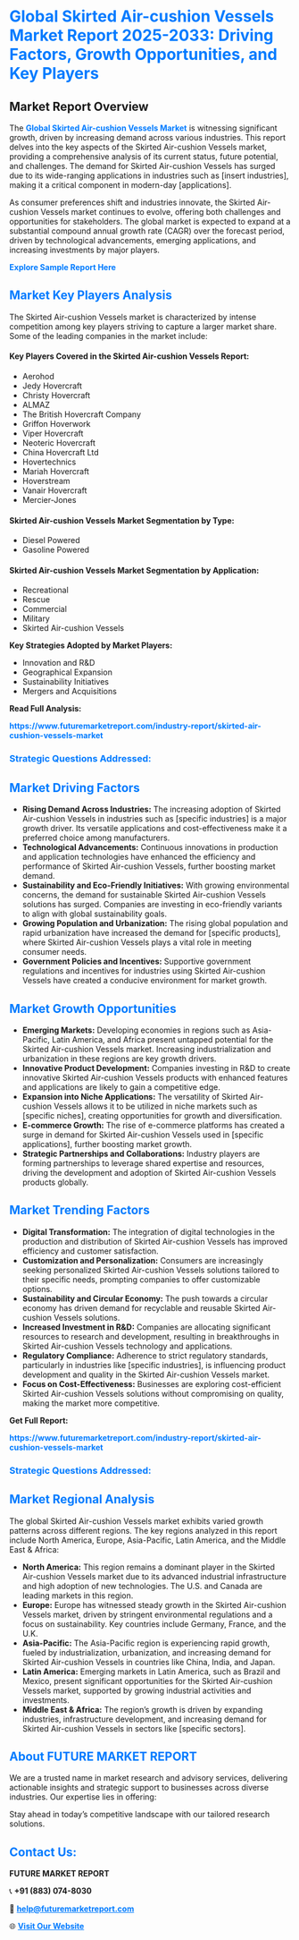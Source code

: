<h1 style="color: #007BFF;">Global Skirted Air-cushion Vessels Market Report 2025-2033: Driving Factors, Growth Opportunities, and Key Players</h1>

<section id="overview">
<h2>Market Report Overview</h2>
<p>The <a href="https://www.futuremarketreport.com/industry-report/skirted-air-cushion-vessels-market" style="color: #007BFF; text-decoration: none;"><strong>Global Skirted Air-cushion Vessels Market</strong></a> is witnessing significant growth, driven by increasing demand across various industries. This report delves into the key aspects of the Skirted Air-cushion Vessels market, providing a comprehensive analysis of its current status, future potential, and challenges. The demand for Skirted Air-cushion Vessels has surged due to its wide-ranging applications in industries such as [insert industries], making it a critical component in modern-day [applications].</p>
<p>As consumer preferences shift and industries innovate, the Skirted Air-cushion Vessels market continues to evolve, offering both challenges and opportunities for stakeholders. The global market is expected to expand at a substantial compound annual growth rate (CAGR) over the forecast period, driven by technological advancements, emerging applications, and increasing investments by major players.</p>
</section>

<section id="overview">
<p><a href="https://www.futuremarketreport.com/request-sample/reportId=126166" style="color: #007BFF; text-decoration: none;"><strong>Explore Sample Report Here</strong></a></p>
</section>

<section id="key-players">
<h2 style="color: #007BFF;">Market Key Players Analysis</h2>
<p>The Skirted Air-cushion Vessels market is characterized by intense competition among key players striving to capture a larger market share. Some of the leading companies in the market include:</p>
<h4>Key Players Covered in the Skirted Air-cushion Vessels Report:</h4>
<ul><li>Aerohod</li><li>Jedy Hovercraft</li><li>Christy Hovercraft</li><li>ALMAZ</li><li>The British Hovercraft Company</li><li>Griffon Hoverwork</li><li>Viper Hovercraft</li><li>Neoteric Hovercraft</li><li>China Hovercraft Ltd</li><li>Hovertechnics</li><li>Mariah Hovercraft</li><li>Hoverstream</li><li>Vanair Hovercraft</li><li>Mercier-Jones</li></ul>
<h4>Skirted Air-cushion Vessels Market Segmentation by Type:</h4>
<ul><li>Diesel Powered</li><li>Gasoline Powered</li></ul>

<h4>Skirted Air-cushion Vessels Market Segmentation by Application:</h4>
<ul><li>Recreational</li><li>Rescue</li><li>Commercial</li><li>Military</li><li>Skirted Air-cushion Vessels</li></ul>
<p><strong>Key Strategies Adopted by Market Players:</strong></p>
<ul>
<li>Innovation and R&D</li>
<li>Geographical Expansion</li>
<li>Sustainability Initiatives</li>
<li>Mergers and Acquisitions</li>
</ul>
</section>

<section>
<p><strong>Read Full Analysis: </strong></p><a href="https://www.futuremarketreport.com/industry-report/skirted-air-cushion-vessels-market" style="color: #007BFF; text-decoration: none;"><strong>https://www.futuremarketreport.com/industry-report/skirted-air-cushion-vessels-market</strong></a>
<h3 style="color: #007BFF;">Strategic Questions Addressed:</h3>
</section>

<section id="driving-factors">
<h2 style="color: #007BFF;">Market Driving Factors</h2>
<ul>
<li><strong>Rising Demand Across Industries:</strong> The increasing adoption of Skirted Air-cushion Vessels in industries such as [specific industries] is a major growth driver. Its versatile applications and cost-effectiveness make it a preferred choice among manufacturers.</li>
<li><strong>Technological Advancements:</strong> Continuous innovations in production and application technologies have enhanced the efficiency and performance of Skirted Air-cushion Vessels, further boosting market demand.</li>
<li><strong>Sustainability and Eco-Friendly Initiatives:</strong> With growing environmental concerns, the demand for sustainable Skirted Air-cushion Vessels solutions has surged. Companies are investing in eco-friendly variants to align with global sustainability goals.</li>
<li><strong>Growing Population and Urbanization:</strong> The rising global population and rapid urbanization have increased the demand for [specific products], where Skirted Air-cushion Vessels plays a vital role in meeting consumer needs.</li>
<li><strong>Government Policies and Incentives:</strong> Supportive government regulations and incentives for industries using Skirted Air-cushion Vessels have created a conducive environment for market growth.</li>
</ul>
</section>

<section id="growth-opportunities">
<h2 style="color: #007BFF;">Market Growth Opportunities</h2>
<ul>
<li><strong>Emerging Markets:</strong> Developing economies in regions such as Asia-Pacific, Latin America, and Africa present untapped potential for the Skirted Air-cushion Vessels market. Increasing industrialization and urbanization in these regions are key growth drivers.</li>
<li><strong>Innovative Product Development:</strong> Companies investing in R&D to create innovative Skirted Air-cushion Vessels products with enhanced features and applications are likely to gain a competitive edge.</li>
<li><strong>Expansion into Niche Applications:</strong> The versatility of Skirted Air-cushion Vessels allows it to be utilized in niche markets such as [specific niches], creating opportunities for growth and diversification.</li>
<li><strong>E-commerce Growth:</strong> The rise of e-commerce platforms has created a surge in demand for Skirted Air-cushion Vessels used in [specific applications], further boosting market growth.</li>
<li><strong>Strategic Partnerships and Collaborations:</strong> Industry players are forming partnerships to leverage shared expertise and resources, driving the development and adoption of Skirted Air-cushion Vessels products globally.</li>
</ul>
</section>

<section id="trending-factors">
<h2 style="color: #007BFF;">Market Trending Factors</h2>
<ul>
<li><strong>Digital Transformation:</strong> The integration of digital technologies in the production and distribution of Skirted Air-cushion Vessels has improved efficiency and customer satisfaction.</li>
<li><strong>Customization and Personalization:</strong> Consumers are increasingly seeking personalized Skirted Air-cushion Vessels solutions tailored to their specific needs, prompting companies to offer customizable options.</li>
<li><strong>Sustainability and Circular Economy:</strong> The push towards a circular economy has driven demand for recyclable and reusable Skirted Air-cushion Vessels solutions.</li>
<li><strong>Increased Investment in R&D:</strong> Companies are allocating significant resources to research and development, resulting in breakthroughs in Skirted Air-cushion Vessels technology and applications.</li>
<li><strong>Regulatory Compliance:</strong> Adherence to strict regulatory standards, particularly in industries like [specific industries], is influencing product development and quality in the Skirted Air-cushion Vessels market.</li>
<li><strong>Focus on Cost-Effectiveness:</strong> Businesses are exploring cost-efficient Skirted Air-cushion Vessels solutions without compromising on quality, making the market more competitive.</li>
</ul>
</section>

<section>
<p><strong>Get Full Report: </strong></p><a href="https://www.futuremarketreport.com/industry-report/skirted-air-cushion-vessels-market" style="color: #007BFF; text-decoration: none;"><strong>https://www.futuremarketreport.com/industry-report/skirted-air-cushion-vessels-market</strong></a>
<h3 style="color: #007BFF;">Strategic Questions Addressed:</h3>
</section>


<section id="regional-analysis">
<h2 style="color: #007BFF;">Market Regional Analysis</h2>
<p>The global Skirted Air-cushion Vessels market exhibits varied growth patterns across different regions. The key regions analyzed in this report include North America, Europe, Asia-Pacific, Latin America, and the Middle East & Africa:</p>
<ul>
<li><strong>North America:</strong> This region remains a dominant player in the Skirted Air-cushion Vessels market due to its advanced industrial infrastructure and high adoption of new technologies. The U.S. and Canada are leading markets in this region.</li>
<li><strong>Europe:</strong> Europe has witnessed steady growth in the Skirted Air-cushion Vessels market, driven by stringent environmental regulations and a focus on sustainability. Key countries include Germany, France, and the U.K.</li>
<li><strong>Asia-Pacific:</strong> The Asia-Pacific region is experiencing rapid growth, fueled by industrialization, urbanization, and increasing demand for Skirted Air-cushion Vessels in countries like China, India, and Japan.</li>
<li><strong>Latin America:</strong> Emerging markets in Latin America, such as Brazil and Mexico, present significant opportunities for the Skirted Air-cushion Vessels market, supported by growing industrial activities and investments.</li>
<li><strong>Middle East & Africa:</strong> The region’s growth is driven by expanding industries, infrastructure development, and increasing demand for Skirted Air-cushion Vessels in sectors like [specific sectors].</li>
</ul>
</section>

<footer>
<h2 style="color: #007BFF;">About FUTURE MARKET REPORT</h2>
<p>We are a trusted name in market research and advisory services, delivering actionable insights and strategic support to businesses across diverse industries. Our expertise lies in offering:</p>

<p>Stay ahead in today’s competitive landscape with our tailored research solutions.</p>

<h2 style="color: #007BFF;">Contact Us:</h2>
<p><strong>FUTURE MARKET REPORT</strong></p>
<p>📞 <strong>+91 (883) 074-8030</strong></p>
<p>📧 <strong><a href="mailto:help@futuremarketreport.com" style="color: #007BFF;">help@futuremarketreport.com</a></strong></p>
<p>🌐 <strong><a href="https://www.futuremarketreport.com/" style="color: #007BFF;">Visit Our Website</a></strong></p>
</footer>